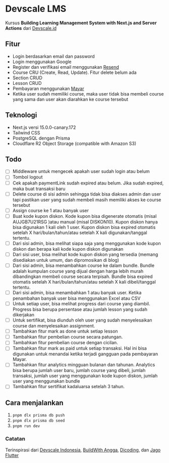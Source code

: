 # Devscale LMS

Kursus **Building Learning Management System with Next.js and Server Actions** dari [Devscale.id](https://www.devscale.id/courses/building-lms-next-action)

## Fitur

- Login berdasarkan email dan password
- Login menggunakan Google
- Register dan verifikasi email menggunakan [Resend](https://resend.com/)
- Course CRU (Create, Read, Update). Fitur delete belum ada
- Section CRUD
- Lesson CRUD
- Pembayaran menggunakan [Mayar](https://mayar.id/)
- Ketika user sudah memiliki course, maka user tidak bisa membeli course yang sama dan user akan diarahkan ke course tersebut

## Teknologi

- Next.js versi 15.0.0-canary.172
- Tailwind CSS
- PostgreSQL dengan Prisma
- Cloudflare R2 Object Storage (compatible with Amazon S3)

## Todo

- [ ] Middleware untuk mengecek apakah user sudah login atau belum
- [ ] Tombol logout
- [ ] Cek apakah paymentLink sudah expired atau belum. Jika sudah expired, maka buat transaksi baru
- [ ] Delete course di sisi admin sehingga tidak bisa diakses admin dan user tapi pastikan user yang sudah membeli masih memiliki akses ke course tersebut
- [ ] Assign course ke 1 atau banyak user
- [ ] Buat kode kupon diskon. Kode kupon bisa digenerate otomatis (misal AUJGB7U21RSG )atau manual (misal DISKON10). Kupon diskon hanya bisa digunakan 1 kali oleh 1 user. Kupon diskon bisa expired otomatis setelah X hari/bulan/tahun/atau setelah X kali digunakan/tanggal tertentu.
- [ ] Dari sisi admin, bisa melihat siapa saja yang menggunakan kode kupon diskon dan berapa kali kode kupon diskon digunakan
- [ ] Dari sisi user, bisa melihat kode kupon diskon yang tersedia (memang disediakan untuk umum, dan dipromosikan di blog)
- [ ] Dari sisi admin, bisa menambahkan course ke dalam bundle. Bundle adalah kumpulan course yang dijual dengan harga lebih murah dibandingkan membeli course secara terpisah. Bundle bisa expired otomatis setelah X hari/bulan/tahun/atau setelah X kali dibeli/tanggal tertentu.
- [ ] Dari sisi admin, bisa menambahkan 1 atau banyak user. Ketika penambahan banyak user bisa menggunakan Excel atau CSV
- [ ] Untuk setiap user, bisa melihat progress dari course yang diambil. Progress bisa berupa persentase atau jumlah lesson yang sudah dikerjakan
- [ ] Untuk sertifikat, bisa diunduh oleh user yang sudah menyelesaikan course dan menyelesaikan assignment.
- [ ] Tambahkan fitur mark as done untuk setiap lesson
- [ ] Tambahkan fitur pembelian course secara patungan.
- [ ] Tambahkan fitur pembelian course dengan cicilan.
- [ ] Tambahkan fitur mark as paid untuk setiap transaksi. Hal ini bisa digunakan untuk menandai ketika terjadi gangguan pada pembayaran Mayar.
- [ ] Tambahkan fitur analytics mingguan bulanan dan tahunan. Analytics bisa berupa jumlah user baru, jumlah course yang dibeli, jumlah transaksi, jumlah user yang menggunakan kode kupon diskon, jumlah user yang menggunakan bundle
- [ ] Tambahkan fitur sertifikat kadaluarsa setelah 3 tahun.

## Cara menjalankan

1. `pnpm dlx prisma db push`
2. `pnpm dlx prisma db seed`
3. `pnpm run dev`

### Catatan

Terinspirasi dari [Devscale Indonesia](https://www.devscale.id/), [BuildWith Angga](https://buildwithangga.com/), [Dicoding](https://www.dicoding.com/), dan [Jago Flutter](https://jagoflutter.com/)
